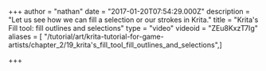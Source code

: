 +++
author = "nathan"
date = "2017-01-20T07:54:29.000Z"
description = "Let us see how we can fill a selection or our strokes in Krita."
title = "Krita's Fill tool: fill outlines and selections"
type = "video"
videoid = "ZEu8KxzT7Ig"
aliases = [ "/tutorial/art/krita-tutorial-for-game-artists/chapter_2/19_krita's_fill_tool_fill_outlines_and_selections",]

+++